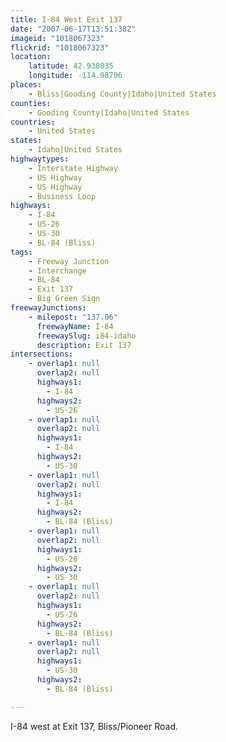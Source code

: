 ```yaml
---
title: I-84 West Exit 137
date: "2007-06-17T13:51:38Z"
imageid: "1018067323"
flickrid: "1018067323"
location:
    latitude: 42.938035
    longitude: -114.98706
places:
    - Bliss|Gooding County|Idaho|United States
counties:
    - Gooding County|Idaho|United States
countries:
    - United States
states:
    - Idaho|United States
highwaytypes:
    - Interstate Highway
    - US Highway
    - US Highway
    - Business Loop
highways:
    - I-84
    - US-26
    - US-30
    - BL-84 (Bliss)
tags:
    - Freeway Junction
    - Interchange
    - BL-84
    - Exit 137
    - Big Green Sign
freewayJunctions:
    - milepost: "137.06"
      freewayName: I-84
      freewaySlug: i84-idaho
      description: Exit 137
intersections:
    - overlap1: null
      overlap2: null
      highways1:
        - I-84
      highways2:
        - US-26
    - overlap1: null
      overlap2: null
      highways1:
        - I-84
      highways2:
        - US-30
    - overlap1: null
      overlap2: null
      highways1:
        - I-84
      highways2:
        - BL-84 (Bliss)
    - overlap1: null
      overlap2: null
      highways1:
        - US-26
      highways2:
        - US-30
    - overlap1: null
      overlap2: null
      highways1:
        - US-26
      highways2:
        - BL-84 (Bliss)
    - overlap1: null
      overlap2: null
      highways1:
        - US-30
      highways2:
        - BL-84 (Bliss)

---
```

I-84 west at Exit 137, Bliss/Pioneer Road.